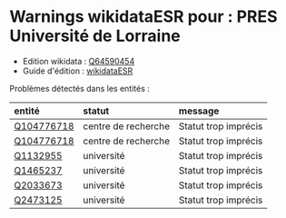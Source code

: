 Warnings wikidataESR pour : PRES Université de Lorraine
================

- Edition wikidata : [Q64590454](https://www.wikidata.org/wiki/Q64590454)
- Guide d'édition : [wikidataESR](https://github.com/cpesr/wikidataESR/)



Problèmes détectés dans les entités :

|entité                                                 |statut              |message              |
|:------------------------------------------------------|:-------------------|:--------------------|
|[Q104776718](https://www.wikidata.org/wiki/Q104776718) |centre de recherche |Statut trop imprécis |
|[Q104776718](https://www.wikidata.org/wiki/Q104776718) |centre de recherche |Statut trop imprécis |
|[Q1132955](https://www.wikidata.org/wiki/Q1132955)     |université          |Statut trop imprécis |
|[Q1465237](https://www.wikidata.org/wiki/Q1465237)     |université          |Statut trop imprécis |
|[Q2033673](https://www.wikidata.org/wiki/Q2033673)     |université          |Statut trop imprécis |
|[Q2473125](https://www.wikidata.org/wiki/Q2473125)     |université          |Statut trop imprécis |
